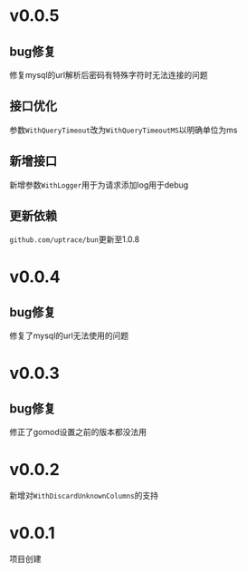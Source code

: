 # v0.0.5

## bug修复

修复mysql的url解析后密码有特殊字符时无法连接的问题

## 接口优化

参数`WithQueryTimeout`改为`WithQueryTimeoutMS`以明确单位为ms

## 新增接口

新增参数`WithLogger`用于为请求添加log用于debug

## 更新依赖

`github.com/uptrace/bun`更新至1.0.8

# v0.0.4

## bug修复

修复了mysql的url无法使用的问题

# v0.0.3

## bug修复

修正了gomod设置之前的版本都没法用

# v0.0.2

新增对`WithDiscardUnknownColumns`的支持

# v0.0.1

项目创建